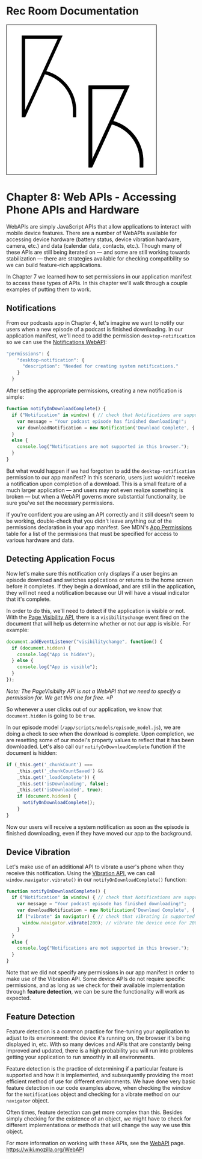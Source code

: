 # Rec Room Documentation

![Rec Room logo](images/recroom-logo.jpg?raw=true)


# Chapter 8: Web APIs - Accessing Phone APIs and Hardware

WebAPIs are simply JavaScript APIs that allow applications to interact with mobile device features. There are a number of WebAPIs available for accessing device hardware (battery status, device vibration hardware, camera, etc.) and data (calendar data, contacts, etc.). Though many of these APIs are still being iterated on &mdash; and some are still working towards stabilization &mdash; there are strategies available for checking compatibility so we can build feature-rich applications.

In Chapter 7 we learned how to set permissions in our application manifest to access these types of APIs. In this chapter we'll walk through a couple examples of putting them to work.

## Notifications 
From our podcasts app in Chapter 4, let's imagine we want to notify our users when a new episode of a podcast is finished downloading. In our application manifest, we'll need to add the permission `desktop-notification` so we can use the [Notifications WebAPI](https://developer.mozilla.org/en-US/docs/Web/API/Notification/Using_Web_Notifications):

```javascript
"permissions": {
    "desktop-notification": {
      "description": "Needed for creating system notifications."
    }
  }
````

After setting the appropriate permissions, creating a new notification is simple:

```javascript
function notifyOnDownloadComplete() {
  if ("Notification" in window) { // check that Notifications are supported in our browser
    var message = "Your podcast episode has finished downloading!";
    var downloadNotification = new Notification('Download Complete', { body: message });
  }
  else {
    console.log("Notifications are not supported in this browser.");
  }
}
````

But what would happen if we had forgotten to add the `desktop-notification` permission to our app manifest? In this scenario, users just wouldn't receive a notification upon completion of a download. This is a small feature of a much larger application &mdash; and users may not even realize something is broken &mdash; but when a WebAPI governs more substantial functionality, be sure you've set the necessary permissions.

If you're confident you are using an API correctly and it still doesn't seem to be working, double-check that you didn't leave anything out of the permissions declaration in your app manifest. See MDN's [App Permissions](https://developer.mozilla.org/en-US/Apps/Build/App_permissions) table for a list of the permissions that must be specified for access to various hardware and data.

## Detecting Application Focus
Now let's make sure this notification only displays if a user begins an episode download and switches applications or returns to the home screen before it completes. If they begin a download, and are still in the application, they will not need a notification because our UI will have a visual indicator that it's complete.

In order to do this, we'll need to detect if the application is visible or not. With the [Page Visibility API](https://developer.mozilla.org/en-US/docs/Web/Guide/User_experience/Using_the_Page_Visibility_API), there is a `visibilitychange` event fired on the document that will help us determine whether or not our app is visible. For example:

```javascript
document.addEventListener("visibilitychange", function() {
  if (document.hidden) {
    console.log("App is hidden");
  } else {
    console.log("App is visible");
  } 
});
````

*Note: The PageVisibility API is not a WebAPI that we need to specify a permission for. We get this one for free. =P*

So whenever a user clicks out of our application, we know that `document.hidden` is going to be `true`.

In our episode model (`/app/scripts/models/episode_model.js`), we are doing a check to see when the download is complete. Upon completion, we are resetting some of our model's property values to reflect that it has been downloaded. Let's also call our `notifyOnDownloadComplete` function if the document is hidden:

```javascript
if (_this.get('_chunkCount') ===
    _this.get('_chunkCountSaved') &&
    _this.get('_loadComplete')) {
    _this.set('isDownloading', false);
    _this.set('isDownloaded', true);
    if (document.hidden) {
      notifyOnDownloadComplete();
    }
}
````

Now our users will receive a system notification as soon as the episode is finished downloading, even if they have moved our app to the background. 

## Device Vibration

Let's make use of an additional API to vibrate a user's phone when they receive this notification. Using the [Vibration API](https://developer.mozilla.org/en-US/docs/Web/Guide/API/Vibration), we can call `window.navigator.vibrate()` in our `notifyOnDownloadComplete()` function:

```javascript
function notifyOnDownloadComplete() {
  if ("Notification" in window) { // check that Notifications are supported in our browser
    var message = "Your podcast episode has finished downloading!";
    var downloadNotification = new Notification('Download Complete', { body: message });
    if ("vibrate" in navigator) { // check that vibrating is supported on our device
      window.navigator.vibrate(200); // vibrate the device once for 200ms
    }
  }
  else {
    console.log("Notifications are not supported in this browser.");
  }
}
````

Note that we did not specify any permissions in our app manifest in order to make use of the Vibration API. Some device APIs do not require specific permissions, and as long as we check for their available implementation through **feature detection**, we can be sure the functionality will work as expected.

## Feature Detection

Feature detection is a common practice for fine-tuning your application to adjust to its environment: the device it's running on, the browser it's being displayed in, etc. With so many devices and APIs that are constantly being improved and updated, there is a high probability you will run into problems getting your application to run smoothly in all environments.

Feature detection is the practice of determining if a particular feature is supported and how it is implemented, and subsequently providing the most efficient method of use for different environments. We have done very basic feature detection in our code examples above, when checking the window for the `Notifications` object and checking for a vibrate method on our `navigator` object.

Often times, feature detection can get more complex than this. Besides simply checking for the existence of an object, we might have to check for different implementations or methods that will change the way we use this object.


For more information on working with these APIs, see the [WebAPI](https://developer.mozilla.org/en-US/docs/WebAPI) page. https://wiki.mozilla.org/WebAPI

